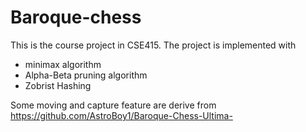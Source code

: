 # Baroque-chess

This is the course project in CSE415.
The project is implemented with
- minimax algorithm
- Alpha-Beta pruning algorithm
- Zobrist Hashing

Some moving and capture feature are derive from https://github.com/AstroBoy1/Baroque-Chess-Ultima-
